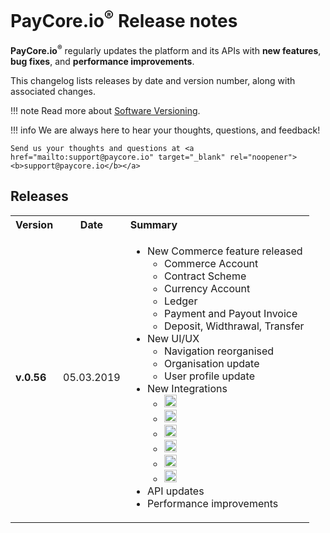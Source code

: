 # PayCore.io<sup>®</sup> Release notes 

**PayCore.io<sup>®</sup>** regularly updates the platform and its APIs with **new features**, **bug fixes**, and **performance improvements**. 

This changelog lists releases by date and version number, along with associated changes. 

!!! note
    Read more about <a href="https://semver.org" target="_blank" rel="noopener">Software Versioning</a>.


!!! info
    We are always here to hear your thoughts, questions, and feedback! 
    
    Send us your thoughts and questions at <a href="mailto:support@paycore.io" target="_blank" rel="noopener"><b>support@paycore.io</b></a>


## Releases


<table>
  <tbody>
    <tr>
      <th align="left">Version</th>
      <th align="center">Date</th>
      <th align="left">Summary</th>
    </tr>
    <tr>
      <td align="left" style="font-weight:bold">v.0.56</td>
      <td align="center">05.03.2019</td>
      <td align="left">          
        <ul>
          <li>New Commerce feature released
          <ul>
          <li>Commerce Account</li>
          <li>Contract Scheme</li>
          <li>Currency Account</li>
          <li>Ledger</li>
          <li>Payment and Payout Invoice</li>
          <li>Deposit, Widthrawal, Transfer </li>
          </ul>
          </li>
          <li>New UI/UX
          <ul>
            <li>Navigation reorganised</li>
            <li>Organisation update</li>
            <li>User profile update</li>
            </ul></li>
          <li>New Integrations
          <ul>
          <li><a href="https://www.cardpay.com/" target="_blank" rel="noopener"><img src="https://static.openfintech.io/payment_providers/cardpay/logo.svg " height="20px"></a></li>
          <li><a href="https://dlocal.com/" target="_blank" rel="noopener"><img src="https://static.openfintech.io/payment_providers/dlocal/logo.svg " height="20px"></a></li>
          <li><a href="https://www.payment.center/" target="_blank" rel="noopener"><img src="https://static.openfintech.io/payment_providers/paymentcenter/logo.png " height="20px"></a></li>
          <li><a href="https://www.paysec.com/" target="_blank" rel="noopener"><img src="https://static.openfintech.io/payment_providers/paysec/logo.svg " height="20px"></a></li>
          <li><a href="https://perfectmoney.is/" target="_blank" rel="noopener"><img src="https://static.openfintech.io/payment_providers/perfectmoney/logo.svg " height="20px"></a></li>
          <li><a href="https://xpay.com.ua/" target="_blank" rel="noopener"><img src="https://static.openfintech.io/payment_providers/xpayua/logo.svg " height="20px"></a></li>
          </ul>
          </li>
          <li>API updates</li>
          <li>Performance improvements</li> 
        </ul>  
        </td>
    </tr>

  </tbody>
</table>



